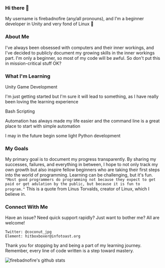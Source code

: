 ### Hi there 👋

My username is firebadnofire (any/all pronouns), and I'm a beginner developer in Unity and very fond of Linux 🚀


### About Me

I've always been obsessed with computers and their inner workings, and I've decided to publicly document my growing skills in the inner workings part. I'm only a beginner, so most of my code will be awful. So don't put this in mission-critical stuff OK?

### What I'm Learning
Unity Game Development

I'm just getting started but I'm sure it will lead to something, as I have really been loving the learning experience

Bash Scripting

Automation has always made my life easier and the command line is a great place to start with simple automation

I may in the future begin some light Python development

### My Goals

My primary goal is to document my progress transparently. By sharing my successes, failures, and everything in between, I hope to not only track my own growth but also inspire fellow beginners who are taking their first steps into the world of programming. Learning can be challenging, but it's fun. `"Most good programmers do programming not because they expect to get paid or get adulation by the public, but because it is fun to program."` This is a quote from Linus Torvalds, creator of Linux, which I believe in. 

### Connect With Me

Have an issue? Need quick support rapidly? Just want to bother me? All are welcome! 

    Twitter: @coconut_jpg
    Element: hitboxboxer@infotoast.org

Thank you for stopping by and being a part of my learning journey. Remember, every line of code written is a step toward mastery.

![firebadnofire's github stats](https://github-readme-stats.vercel.app/api?username=firebadnofire&theme=tokyonight&hide=prs&show_icons=true)
